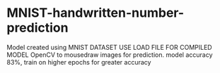 # MNIST-handwritten-number-prediction
Model created using MNIST DATASET
USE LOAD FILE FOR COMPILED MODEL
OpenCV to mousedraw images for prediction.
model accuracy 83%, train on higher epochs for greater accuracy
